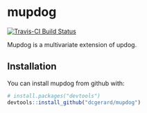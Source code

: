 
<!-- README.md is generated from README.Rmd. Please edit that file -->
mupdog
======

[![Travis-CI Build Status](https://travis-ci.org/dcgerard/mupdog.svg?branch=master)](https://travis-ci.org/dcgerard/mupdog)

Mupdog is a multivariate extension of updog.

Installation
------------

You can install mupdog from github with:

``` r
# install.packages("devtools")
devtools::install_github("dcgerard/mupdog")
```
